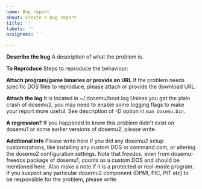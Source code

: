 ```yaml
---
name: Bug report
about: Create a bug report
title: ''
labels: ''
assignees: ''

---
```


**Describe the bug**
A description of what the problem is.

**To Reproduce**
Steps to reproduce the behaviour:

**Attach program/game binaries or provide an URL**
If the problem needs specific DOS files to reproduce, please attach
or provide the download URL.

**Attach the log**
It is located in ~/.dosemu/boot.log
Unless you get the plain crash of dosemu2,
you may need to enable some logging flags
to make your report more useful.
See description of -D option in `man dosemu.bin`.

**A regression?**
If you happened to know this problem didn't
exist on dosemu1 or some earlier versions of
dosemu2, please write.

**Additional info**
Please write here if you did any dosemu2 setup
customizations, like installing any custom DOS
or command.com, or altering the dosemu2
configuration settings. Note that freedos, even
from dosemu-freedos package of dosemu1, counts
as a custom DOS and should be mentioned here.
Also make a note if it is a protected or real-mode
program. If you suspect any particular dosemu2
component (DPMI, PIC, PIT etc) to be responsible
for the problem, please write.
